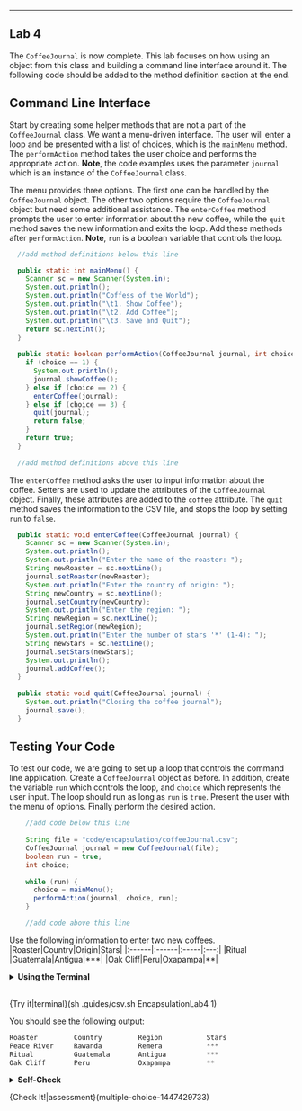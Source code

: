 ----------

## Lab 4

The `CoffeeJournal` is now complete. This lab focuses on how using an object from this class and building a command line interface around it. The following code should be added to the method definition section at the end.

## Command Line Interface

Start by creating some helper methods that are not a part of the `CoffeeJournal` class. We want a menu-driven interface. The user will enter a loop and be presented with a list of choices, which is the `mainMenu` method. The `performAction` method takes the user choice and performs the appropriate action. **Note**, the code examples uses the parameter `journal` which is an instance of the `CoffeeJournal` class.

The menu provides three options. The first one can be handled by the `CoffeeJournal` object. The other two options require the `CoffeeJournal` object but need some additional assistance. The `enterCoffee` method prompts the user to enter information about the new coffee, while the `quit` method saves the new information and exits the loop. Add these methods after `performAction`. **Note**, `run` is a boolean variable that controls the loop.

```java
  //add method definitions below this line

  public static int mainMenu() {
    Scanner sc = new Scanner(System.in);
    System.out.println();
    System.out.println("Coffess of the World");
    System.out.println("\t1. Show Coffee");
    System.out.println("\t2. Add Coffee");
    System.out.println("\t3. Save and Quit");
    return sc.nextInt();
  }
  
  public static boolean performAction(CoffeeJournal journal, int choice) {
    if (choice == 1) {
      System.out.println();
      journal.showCoffee();
    } else if (choice == 2) {
      enterCoffee(journal);
    } else if (choice == 3) {
      quit(journal);
      return false;
    }
    return true;
  }
  
  //add method definitions above this line
```

The `enterCoffee` method asks the user to input information about the coffee. Setters are used to update the attributes of the `CoffeeJournal` object. Finally, these attributes are added to the `coffee` attribute. The `quit` method saves the information to the CSV file, and stops the loop by setting `run` to `false`.

```java
  public static void enterCoffee(CoffeeJournal journal) {
    Scanner sc = new Scanner(System.in);
    System.out.println();
    System.out.println("Enter the name of the roaster: ");
    String newRoaster = sc.nextLine();
    journal.setRoaster(newRoaster);
    System.out.println("Enter the country of origin: ");
    String newCountry = sc.nextLine();
    journal.setCountry(newCountry);
    System.out.println("Enter the region: ");
    String newRegion = sc.nextLine();
    journal.setRegion(newRegion);
    System.out.println("Enter the number of stars '*' (1-4): ");
    String newStars = sc.nextLine();
    journal.setStars(newStars);
    System.out.println();
    journal.addCoffee();
  }
  
  public static void quit(CoffeeJournal journal) {
    System.out.println("Closing the coffee journal");
    journal.save();
  }
```

## Testing Your Code

To test our code, we are going to set up a loop that controls the command line application. Create a `CoffeeJournal` object as before. In addition, create the variable `run` which controls the loop, and `choice` which represents the user input. The loop should run as long as `run` is `true`. Present the user with the menu of options. Finally perform the desired action.

```java
    //add code below this line
    
    String file = "code/encapsulation/coffeeJournal.csv";
    CoffeeJournal journal = new CoffeeJournal(file);
    boolean run = true;
    int choice;
    
    while (run) {
      choice = mainMenu();
      performAction(journal, choice, run);
    }

    //add code above this line
```

Use the following information to enter two new coffees.
|Roaster|Country|Origin|Stars|
|:------|:------|:-----|:---:|
|Ritual |Guatemala|Antigua|\*\*\*|
|Oak Cliff|Peru|Oxapampa|\*\*|

<details>
  <summary><strong>Using the Terminal</strong></summary>
  When using a <code>Scanner</code> object, you must type something in the terminal. That is why there is a terminal below the IDE.
</details><br>

{Try it|terminal}(sh .guides/csv.sh EncapsulationLab4 1)

You should see the following output:

```python
Roaster         Country         Region           Stars
Peace River     Rawanda         Remera           ***
Ritual          Guatemala       Antigua          ***
Oak Cliff       Peru            Oxapampa         **
```

<details>
  <summary><strong>Self-Check</strong></summary>
  This is what your code should look like.
  
  ```java
  import java.io.*;
  import com.opencsv.*;
  import org.apache.commons.lang3.ObjectUtils;
  import java.util.ArrayList;
  import java.util.Scanner;

  //add class definitions below this line

  class CoffeeJournal {
    private String file;
    private String roaster;
    private String country;
    private String region;
    private String stars;
    private ArrayList<String[]> coffee;

    public CoffeeJournal(String f) {
      file = f;
      roaster = "";
      country = "";
      region = "";
      stars = "";
      coffee = loadCoffee();
    }

    private ArrayList<String[]> loadCoffee() {
      ArrayList<String[]> savedCoffee = new ArrayList<String[]>();
      try {
        CSVReader reader = new CSVReader(new FileReader(file));
        for (String[] row : reader) {
          savedCoffee.add(row);
        }
        reader.close();
      } catch (Exception e) {
        System.out.println(e);
      }
      return savedCoffee;
    }

    public void setRoaster(String newRoaster) {
      roaster = newRoaster;
    }

    public void setCountry(String newCountry) {
      country = newCountry;
    }

    public void setRegion(String newRegion) {
      region = newRegion;
    }

    public void setStars(String newStars) {
      stars = newStars;
    }

    public void addCoffee() {
      String[] newCoffee = new String[4];
      newCoffee[0] = roaster;
      newCoffee[1] = country;
      newCoffee[2] = region;
      newCoffee[3] = stars;
      coffee.add(newCoffee);
    }

    public void save() {
      try {
        CSVWriter writer = new CSVWriter(new FileWriter(file));
        for (String[] c : coffee) {
          writer.writeNext(c);
        }
        writer.close();
      } catch (IOException e) {
        System.out.println(e);
      }
    }

    public void showCoffee() {
      if (coffee.size() == 1) {
        System.out.println("Enter a coffee");
      } else {
        for (String[] row : coffee) {
          String info = String.format("%-13s %-13s %-13s %-13s", row[0], row[1], row[2], row[3]);
          System.out.println(info);
        }
      }
    }
  }

  //add class definitions above this line

  public class EncapsulationLab4 {
    public static void main(String[] args) {

      //add code below this line

      String file = "code/encapsulation/coffeeJournal.csv";
      CoffeeJournal journal = new CoffeeJournal(file);
      boolean run = true;
      int choice;

      while (run) {
        choice = mainMenu();
        run = performAction(journal, choice);
      }

      //add code above this line
    }

    //add method definitions below this line
    public static int mainMenu() {
      Scanner sc = new Scanner(System.in);
      System.out.println();
      System.out.println("Coffess of the World");
      System.out.println("\t1. Show Coffee");
      System.out.println("\t2. Add Coffee");
      System.out.println("\t3. Save and Quit");
      return sc.nextInt();
    }

    public static boolean performAction(CoffeeJournal journal, int choice) {
      if (choice == 1) {
        System.out.println();
        journal.showCoffee();
      } else if (choice == 2) {
        enterCoffee(journal);
      } else if (choice == 3) {
        quit(journal);
        return false;
      }
      return true;
    }

    public static void enterCoffee(CoffeeJournal journal) {
      Scanner sc = new Scanner(System.in);
      System.out.println();
      System.out.println("Enter the name of the roaster: ");
      String newRoaster = sc.nextLine();
      journal.setRoaster(newRoaster);
      System.out.println("Enter the country of origin: ");
      String newCountry = sc.nextLine();
      journal.setCountry(newCountry);
      System.out.println("Enter the region: ");
      String newRegion = sc.nextLine();
      journal.setRegion(newRegion);
      System.out.println("Enter the number of stars '*' (1-4): ");
      String newStars = sc.nextLine();
      journal.setStars(newStars);
      System.out.println();
      journal.addCoffee();
    }

    public static void quit(CoffeeJournal journal) {
      System.out.println("Closing the coffee journal");
      journal.save();
    }

    //add method definitions above this line
  }
  ```
</details>

{Check It!|assessment}(multiple-choice-1447429733)
